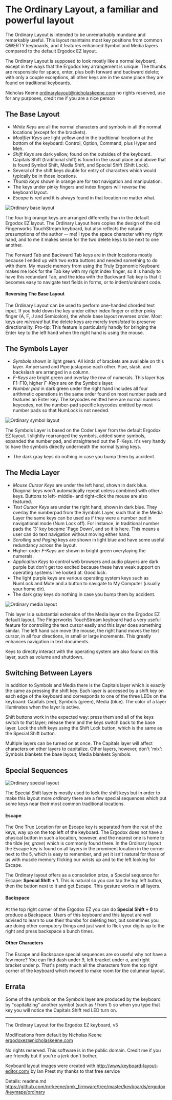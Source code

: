 # The Ordinary Layout, a familiar and powerful layout #

The Ordinary Layout is intended to be unremarkably mundane and remarkably useful. This layout maintains most key positions from common QWERTY keyboards, and it features enhanced Symbol and Media layers compared to the default Ergodox EZ layout.

The Ordinary Layout is supposed to look mostly like a normal keyboard, except in the ways that the Ergodox key arrangement is unique. The thumbs are responsible for space, enter, plus both forward and backward delete; with only a couple exceptions, all other keys are in the same place they are found on traditional keyboards.

Nicholas Keene
ordinarylayout@nicholaskeene.com
no rights reserved, use for any purposes, credit me if you are a nice person

## The Base Layout ##

* *White Keys* are all the normal characters and symbols in all the normal locations (except for the brackets).
* *Modifier Keys* are light yellow and in the traditional locationn at the bottom of the keyboard: Control, Option, Command, plus Hyper and Meh.
* *Shift Keys* are dark yellow, found on the outsides of the keyboard. Capitals Shift (traditional shift) is found in the usual place and above that is found Symbol Shift, Media Shift, and Special Shift (Shift Lock).
* Several of the shift keys double for entry of characters which would typically be in those locations.
* *Thumb Keys* shown in orange are for text navigation and manipulation.
* The keys under pinky fingers and index fingers will *reverse* the keyboard layout.
* *Escape* is red and it is always found in that location no matter what.

![Ordinary base layout](ordinary-base.png)

The four big orange keys are arranged differently than in the default Ergodox EZ layout. The Ordinary Layout here copies the design of the old Fingerworks TouchStream keyboard, but also reflects the natural presumptions of the author -- me! I type the space character with my right hand, and to me it makes sense for the two delete keys to be next to one another.

The Forward Tab and Backward Tab keys are in their locations mostly because I ended up with two extra buttons and needed something to do with them. My muscle memory from using the Truly Ergonomic Keyboard makes me look for the Tab key with my right index finger, so it is handy to have this redundant Tab, and the idea with the Backward Tab key is that it becomes easy to navigate text fields in forms, or to indent/unindent code.

#### Reversing The Base Layout ####

The Ordinary Layout can be used to perform one-handed chorded text input. If you hold down the key under either index finger or either pinky finger (A, F, J and Semicolon), the whole base layout reverses order. Most keys are _mirrored_ but the delete keys are merely *translated* to preserve directionality. Pro-tip: This feature is particularly handly for bringing the Enter key to the left hand when the right hand is using the mouse.

## The Symbols Layer ##

* *Symbols* shown in light green. All kinds of brackets are available on this layer. Ampersand and Pipe justapose each other. Pipe, slash, and backslash are arranged in a column.
* *F-Keys* are bright green and overlay the row of numerals. This layer has F1-F10, higher *F-Keys* are on the Symbols layer.
* *Number pad* in dark green under the right hand includes all four arithmetic operations in the same order found on most number pads and features an Enter key. The keycodes emitted here are normal numeric keycodes, not the number-pad specific keycodes emitted by most number pads so that NumLock is not needed.

![Ordinary symbol layout](ordinary-symbol.png)

The Symbols Layer is based on the Coder Layer from the default Ergodox EZ layout. I slightly rearranged the symbols, added some symbols, expanded the number pad, and straightened out the F-Keys. It's very handy to have the symbols directly underneath the normal typing keys.
* The dark gray keys do nothing in case you bump them by accident.

## The Media Layer ##

* *Mouse Cursor Keys* are under the left hand, shown in dark blue. Diagonal keys won't automatically repeat unless combined with other keys. Buttons to left- middle- and right-click the mouse are also featured.
* *Text Cursor Keys* are under the right hand, shown in dark blue. They overlay the numberpad from the Symbols Layer, such that in the Media Layer the same keys can be used as if they were a number pad in navigational mode (Num Lock off). For instance, in traditional number pads the '3' key became 'Page Down', and so it is here. This means a user can do text navigation without moving either hand.
* *Scrolling and Paging* keys are shown in light blue and have some useful redundancy across the layout.
* Higher-order *F-Keys* are shown in bright green overylaying the numerals.
* *Application Keys* to control web browsers and audio players are dark purple but don't get too excited because these have weak support on operating systems I've looked at. Good luck.
* The light purple keys are various operating system keys such as NumLock and Mute and a button to navigate to My Computer (usually your home dir).
* The dark gray keys do nothing in case you bump them by accident.

![Ordinary media layout](ordinary-media.png)

This layer is a substantial extension of the Media layer on the Ergodox EZ default layout. The Fingerworks TouchStream keyboard had a very useful feature for controlling the text cursor easily and this layer does something similar. The left hand can move the mouse, the right hand moves the text cursor, in all four directions, in small or large increments. This greatly enhances navigation in text documents.

Keys to directly interact with the operating system are also found on this layer, such as volume and shutdown.

## Switching Between Layers ##

In addition to Symbols and Media there is the Capitals layer which is exactly the same as pressing the shift key. Each layer is accessed by a shift key on each edge of the keyboard and corresponds to one of the three LEDs on the keyboard: Capitals (red), Symbols (green), Media (blue). The color of a layer illuminates when the layer is active.

Shift buttons work in the expected way: press them and all of the keys switch to that layer; release them and the keys switch back to the base layer. Lock the shift keys using the Shift Lock button, which is the same as the Special Shift button.

Multiple layers can be turned on at once. The Capitals layer will affect characters on other layers to capitalize. Other layers, however, don't 'mix': Symbols blankets the base layout; Media blankets Symbols.

## Special Sequences ##

![Ordinary special layout](ordinary-special.png)

The Special Shift layer is mostly used to lock the shift keys but in order to make this layout more _ordinary_ there are a few special sequences which put some keys near their most common traditional locations.

#### Escape ####

The One True Location for an Escape key is separated from the rest of the keys, way up on the top left of the keyboard. The Ergodox does not have a physical button in such a location, however, and the nearest one is home to the tilde (er, *grave*) which is commonly found there. In the Ordinary layout the Escape key is found on all layers in the prominent location in the corner next to the 5, which is easy to remember, and yet it isn't natural for those of us with muscle memory flicking our wrists up and to the left looking for Escape.

The Ordinary layout offers as a consolation prize, a Special sequence for Escape: **Special Shift + 1**. This is natural so you can tap the top left button, then the button next to it and get Escape. This gesture works in all layers.

#### Backspace ####

At the top right corner of the Ergodox EZ you can do **Special Shift + 0** to produce a Backspace. Users of this keyboard and this layout are well advised to learn to use their thumbs for deleting text, but sometimes you are doing other computery things and just want to flick your digits up to the right and press backspace a bunch times.

#### Other Characters ####

The Escape and Backspace special sequences are so useful why not have a few more? You can find dash under 9, left bracket under o, and right bracket under p. That's pretty much all the characters from the top right corner of the keyboard which moved to make room for the columnar layout.

## Errata ##

Some of the symbols on the Symbols layer are produced by the keyboard by "capitalizing" another symbol (such as *!* from *1*) so when you type that key you will notice the Capitals Shift red LED turn on.

****

The Ordinary Layout for the Ergodox EZ keyboard, v5

Modifications from default by Nicholas Keene ergodoxez@nicholaskeene.com

No rights reserved. This software is in the public domain. Credit me if you are friendly but if you're a jerk don't bother.

Keyboard layout images were created with http://www.keyboard-layout-editor.com/ by Ian Prest my thanks to that free service

Details: readme.md
         https://github.com/nrrkeene/qmk_firmware/tree/master/keyboards/ergodox/keymaps/ordinary
